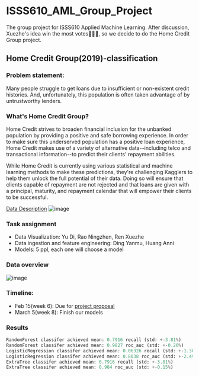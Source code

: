 # ISSS610_AML_Group_Project
The group project for ISSS610 Applied Machine Learning. After discussion, Xuezhe's idea win the most votes👏👏👏, so we decide to do the Home Credit Group project.
## Home Credit Group(2019)-classification
### Problem statement:
Many people struggle to get loans due to insufficient or non-existent credit histories. And, unfortunately, this population is often taken advantage of by untrustworthy lenders.

### What's Home Credit Group?

Home Credit strives to broaden financial inclusion for the unbanked population by providing a positive and safe borrowing experience. In order to make sure this underserved population has a positive loan experience, Home Credit makes use of a variety of alternative data--including telco and transactional information--to predict their clients' repayment abilities.

While Home Credit is currently using various statistical and machine learning methods to make these predictions, they're challenging Kagglers to help them unlock the full potential of their data. Doing so will ensure that clients capable of repayment are not rejected and that loans are given with a principal, maturity, and repayment calendar that will empower their clients to be successful.

[Data Description](https://www.kaggle.com/c/home-credit-default-risk/overview)
![image](https://user-images.githubusercontent.com/44923423/150918954-1c6df444-bb94-4b2e-b7cb-1180540578a7.png)

### Task assignment
 - Data Visualization: Yu Di, Rao Ningzhen, Ren Xuezhe
 - Data ingestion and feature engineering: Ding Yanmu, Huang Anni
 - Models: 5 ppl, each one will choose a model
### Data overview
![image](https://user-images.githubusercontent.com/44923423/156871738-3a4c5799-75c9-4c2a-9f72-42250a858665.png)

### Timeline:
- Feb 15(week 6): Due for [project proposal](https://docs.google.com/presentation/d/1UhU1AEJEKgL3x9Jgf06br34fP8WF7JeT4YM4FYSVr9s/edit?usp=sharing)
- March 5(week 8): Finish our models

### Results
```python
RandomForest classifer achieved mean: 0.7916 recall (std: +-3.81%)
RandomForest classifer achieved mean: 0.9827 roc_auc (std: +-0.20%)
LogisticRegression classifer achieved mean: 0.06326 recall (std: +-1.30%)
LogisticRegression classifer achieved mean: 0.8038 roc_auc (std: +-2.49%)
ExtraTree classifer achieved mean: 0.7916 recall (std: +-3.81%)
ExtraTree classifer achieved mean: 0.984 roc_auc (std: +-0.15%)
```
